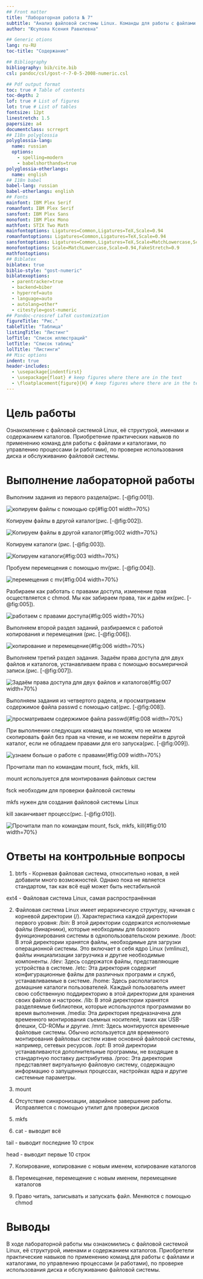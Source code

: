 ```yaml
---
## Front matter
title: "Лабораторная работа № 7"
subtitle: "Анализ файловой системы Linux. Команды для работы с файлами и каталогами"
author: "Юсупова Ксения Равилевна"

## Generic otions
lang: ru-RU
toc-title: "Содержание"

## Bibliography
bibliography: bib/cite.bib
csl: pandoc/csl/gost-r-7-0-5-2008-numeric.csl

## Pdf output format
toc: true # Table of contents
toc-depth: 2
lof: true # List of figures
lot: true # List of tables
fontsize: 12pt
linestretch: 1.5
papersize: a4
documentclass: scrreprt
## I18n polyglossia
polyglossia-lang:
  name: russian
  options:
	- spelling=modern
	- babelshorthands=true
polyglossia-otherlangs:
  name: english
## I18n babel
babel-lang: russian
babel-otherlangs: english
## Fonts
mainfont: IBM Plex Serif
romanfont: IBM Plex Serif
sansfont: IBM Plex Sans
monofont: IBM Plex Mono
mathfont: STIX Two Math
mainfontoptions: Ligatures=Common,Ligatures=TeX,Scale=0.94
romanfontoptions: Ligatures=Common,Ligatures=TeX,Scale=0.94
sansfontoptions: Ligatures=Common,Ligatures=TeX,Scale=MatchLowercase,Scale=0.94
monofontoptions: Scale=MatchLowercase,Scale=0.94,FakeStretch=0.9
mathfontoptions:
## Biblatex
biblatex: true
biblio-style: "gost-numeric"
biblatexoptions:
  - parentracker=true
  - backend=biber
  - hyperref=auto
  - language=auto
  - autolang=other*
  - citestyle=gost-numeric
## Pandoc-crossref LaTeX customization
figureTitle: "Рис."
tableTitle: "Таблица"
listingTitle: "Листинг"
lofTitle: "Список иллюстраций"
lotTitle: "Список таблиц"
lolTitle: "Листинги"
## Misc options
indent: true
header-includes:
  - \usepackage{indentfirst}
  - \usepackage{float} # keep figures where there are in the text
  - \floatplacement{figure}{H} # keep figures where there are in the text
---
```


# Цель работы

Ознакомление с файловой системой Linux, её структурой, именами и содержанием каталогов. Приобретение практических навыков по применению команд для работы с файлами и каталогами, по управлению процессами (и работами), по проверке использования диска и обслуживанию файловой системы.

# Выполнение лабораторной работы

Выполним задания из первого раздела(рис. [-@fig:001]).

![копируем файлы с помощью cp](image/61.png){#fig:001 width=70%}

Копируем файлы в другой каталог(рис. [-@fig:002]).

![Копируем файлы в другой каталог](image/62.png){#fig:002 width=70%}

Копируем каталоги (рис. [-@fig:003]).

![Копируем каталоги ](image/63.png){#fig:003 width=70%}

Пробуем перемещения с помощью mv(рис. [-@fig:004]).

![перемещения с mv](image/64.png){#fig:004 width=70%}

Разбираем как работать с правами доступа, изменение прав осществляется с chmod. Мы как забираем права, так и даём их(рис. [-@fig:005]).

![работаем с правами доступа](image/65.png){#fig:005 width=70%}

Выполняем второй раздел заданий, разбираемся с работой копирования и перемещения (рис. [-@fig:006]).

![копирование и перемещение](image/66.png){#fig:006 width=70%}

Выполняем третий раздел задания. Задаём права доступа для двух файлов и каталогов, устанавливаем права с помощью восьмеричной записи.(рис. [-@fig:007]).

![Задаём права доступа для двух файлов и каталогов](image/67.png){#fig:007 width=70%}

Выполняем задания из четвертого радела, и просматриваем содержимое файла passwd с помощью cat(рис. [-@fig:008]).

![просматриваем содержимое файла passwd](image/68.png){#fig:008 width=70%}

При выполнении следующих команд мы поняли, что не можем скопировать файл без прав на чтение, и не можем перейти в другой каталог, если не обладаем правами для его запуска(рис. [-@fig:009]).

![узнаем больше о работе с правами](image/69.png){#fig:009 width=70%}

Прочитали man по командам mount, fsck, mkfs, kill. 

mount используется для монтирования файловых систем 

fsck необходим для проверки файловой системы

mkfs нужен для создания файловой системы Linux

kill заканчивает процесс(рис. [-@fig:010]).

![Прочитали man по командам mount, fsck, mkfs, kill](image/610.png){#fig:010 width=70%}

# Ответы на контрольные вопросы 

1. btrfs - Корневая файловая система, относительно новая, в ней добавили много возможностей. Однако пока не является стандартом, так как всё ещё может быть нестабильной

 ext4 - Файловая система Linux, самая распространённая

2. Файловая система Linux имеет иерархическую структуру, начиная с корневой директории (/).
Характеристика каждой директории первого уровня:
/bin: В этой директории содержатся исполняемые файлы (бинарники), которые необходимы для базового функционирования системы в однопользовательском режиме.
/boot: В этой директории хранятся файлы, необходимые для загрузки операционной системы. Это включает в себя ядро Linux (vmlinuz), файлы инициализации загрузчика и другие необходимые компоненты.
/dev: Здесь содержатся файлы, представляющие устройства в системе.
/etc: Эта директория содержит конфигурационные файлы для различных программ и служб, устанавливаемые в системе.
/home: Здесь располагаются домашние каталоги пользователей. Каждый пользователь имеет свою собственную поддиректорию в этой директории для хранения своих файлов и настроек.
/lib: В этой директории хранятся разделяемые библиотеки, которые используются программами во время выполнения.
/media: Эта директория предназначена для временного монтирования съемных носителей, таких как USB-флешки, CD-ROMы и другие.
/mnt: Здесь монтируются временные файловые системы. Обычно используется для временного монтирования файловых систем извне основной файловой системы, например, сетевых ресурсов.
/opt: В этой директории устанавливаются дополнительные программы, не входящие в стандартную поставку дистрибутива.
/proc: Эта директория представляет виртуальную файловую систему, содержащую информацию о запущенных процессах, настройках ядра и другие системные параметры.

3. mount

4. Отсутствие синхронизации, аварийное завершение работы. Исправляется с помощью утилит для проверки дисков

5. mkfs

6. cat - выводит всё

 tail - выводит последние 10 строк
 
 head - выводит первые 10 строк

7. Копирование, копирование с новым именем, копирование каталогов

8. Перемещение, перемещение с новым именем, перемещение каталогов

9. Право читать, записывать и запускать файл. Меняются с помощью chmod

# Выводы

В ходе лабораторной работы мы ознакомились с файловой системой Linux, её структурой, именами и содержанием каталогов. Приобретели практические навыков по применению команд для работы с файлами и каталогами, по управлению процессами (и работами), по проверке использования диска и обслуживанию файловой системы.

